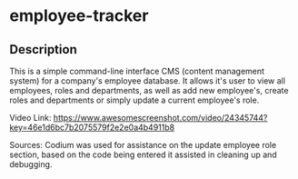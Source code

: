 # employee-tracker

## Description

This is a simple command-line interface CMS (content management system) for a company's employee database. It allows it's user to view all employees, roles and departments, as well as add new employee's, create roles and departments or simply update a current employee's role. 

Video Link: https://www.awesomescreenshot.com/video/24345744?key=46e1d6bc7b2075579f2e2e0a4b4911b8 

Sources: Codium was used for assistance on the update employee role section, based on the code being entered it assisted in cleaning up and debugging.
